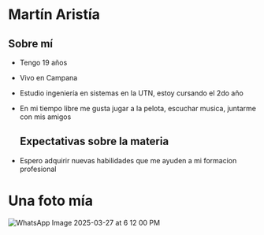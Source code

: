 # Martín Aristía



## Sobre mí
- Tengo 19 años
- Vivo en Campana
- Estudio ingeniería en sistemas en la UTN, estoy cursando el 2do año
- En mi tiempo libre me gusta jugar a la pelota, escuchar musica, juntarme con mis amigos

  ## Expectativas sobre la materia
- Espero adquirir nuevas habilidades que me ayuden a mi formacion profesional


# Una foto mía

  
  ![WhatsApp Image 2025-03-27 at 6 12 00 PM](https://github.com/user-attachments/assets/0e53f7d4-b133-4180-8543-9f4d2d897638)

